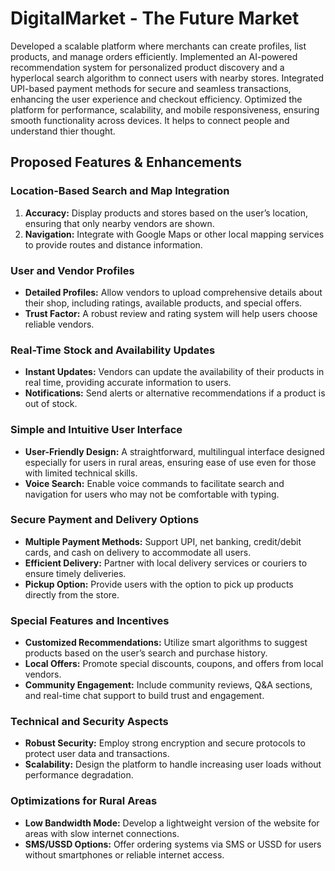 # DigitalMarket - The Future Market
Developed a scalable platform where merchants can create profiles, list products, and manage orders efficiently.
Implemented an AI-powered recommendation system for personalized product discovery and a hyperlocal search algorithm to connect users with nearby stores.
Integrated UPI-based payment methods for secure and seamless transactions, enhancing the user experience and checkout efficiency.
Optimized the platform for performance, scalability, and mobile responsiveness, ensuring smooth functionality across devices.
It helps to connect people and understand thier thought.

## Proposed Features & Enhancements

### Location-Based Search and Map Integration
1. **Accuracy:** Display products and stores based on the user’s location, ensuring that only nearby vendors are shown.
2. **Navigation:** Integrate with Google Maps or other local mapping services to provide routes and distance information.

### User and Vendor Profiles
- **Detailed Profiles:** Allow vendors to upload comprehensive details about their shop, including ratings, available products, and special offers.
- **Trust Factor:** A robust review and rating system will help users choose reliable vendors.

### Real-Time Stock and Availability Updates
- **Instant Updates:** Vendors can update the availability of their products in real time, providing accurate information to users.
- **Notifications:** Send alerts or alternative recommendations if a product is out of stock.

### Simple and Intuitive User Interface
- **User-Friendly Design:** A straightforward, multilingual interface designed especially for users in rural areas, ensuring ease of use even for those with limited technical skills.
- **Voice Search:** Enable voice commands to facilitate search and navigation for users who may not be comfortable with typing.

### Secure Payment and Delivery Options
- **Multiple Payment Methods:** Support UPI, net banking, credit/debit cards, and cash on delivery to accommodate all users.
- **Efficient Delivery:** Partner with local delivery services or couriers to ensure timely deliveries.
- **Pickup Option:** Provide users with the option to pick up products directly from the store.

### Special Features and Incentives
- **Customized Recommendations:** Utilize smart algorithms to suggest products based on the user’s search and purchase history.
- **Local Offers:** Promote special discounts, coupons, and offers from local vendors.
- **Community Engagement:** Include community reviews, Q&A sections, and real-time chat support to build trust and engagement.

### Technical and Security Aspects
- **Robust Security:** Employ strong encryption and secure protocols to protect user data and transactions.
- **Scalability:** Design the platform to handle increasing user loads without performance degradation.

### Optimizations for Rural Areas
- **Low Bandwidth Mode:** Develop a lightweight version of the website for areas with slow internet connections.
- **SMS/USSD Options:** Offer ordering systems via SMS or USSD for users without smartphones or reliable internet access.

